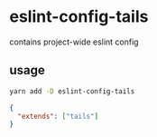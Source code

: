 # eslint-config-tails

contains project-wide eslint config

## usage

```sh
yarn add -D eslint-config-tails
```

```json
{
  "extends": ["tails"]
}
```
